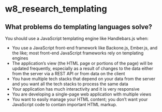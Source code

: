 # w8_research_templating

## What problems do templating languages solve?
You should use a JavaScript templating engine like Handlebars.js when:

* You use a JavaScript front-end framework like Backone.js, Ember.js, and the like; most front-end JavaScript frameworks rely on templating engines
* The application’s view (the HTML page or portions of the page) will be updated frequently, especially as a result of changes to the data either from the server via a REST API or from data on the client  
* You have multiple tech stacks that depend on your data from the server and you want all the tech stacks to process the same data  
* Your application has much interactivity and it is very responsive  
* You are developing a single-page web application with multiple views  
* You want to easily manage your HTML content; you don’t want your JavaScript code to contain important HTML markup. 
